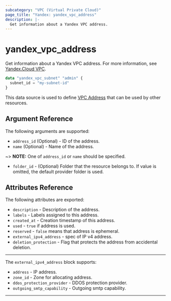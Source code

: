 ```yaml
---
subcategory: "VPC (Virtual Private Cloud)"
page_title: "Yandex: yandex_vpc_address"
description: |-
  Get information about a Yandex VPC address.
---
```



# yandex_vpc_address




Get information about a Yandex VPC address. For more information, see [Yandex.Cloud VPC](https://cloud.yandex.com/docs/vpc/concepts/address).

```terraform
data "yandex_vpc_subnet" "admin" {
  subnet_id = "my-subnet-id"
}
```

This data source is used to define [VPC Address](https://cloud.yandex.com/docs/vpc/concepts/address) that can be used by other resources.

## Argument Reference

The following arguments are supported:

* `address_id` (Optional) - ID of the address.
* `name` (Optional) - Name of the address.

~> **NOTE:** One of `address_id` or `name` should be specified.

* `folder_id` - (Optional) Folder that the resource belongs to. If value is omitted, the default provider folder is used.

## Attributes Reference

The following attributes are exported:

* `description` - Description of the address.
* `labels` - Labels assigned to this address.
* `created_at` - Creation timestamp of this address.
* `used` - `true` if address is used.
* `reserved` - `false` means that address is ephemeral.
* `external_ipv4_address` - spec of IP v4 address.
* `deletion_protection` - Flag that protects the address from accidental deletion.

---

The `external_ipv4_address` block supports:

* `address` - IP address.
* `zone_id` - Zone for allocating address.
* `ddos_protection_provider` - DDOS protection provider.
* `outgoing_smtp_capability` - Outgoing smtp capability.

---
